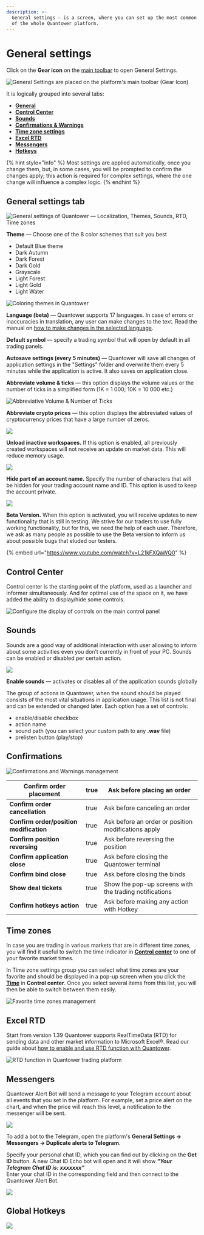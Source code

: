```yaml
---
description: >-
  General settings — is a screen, where you can set up the most common behavior
  of the whole Quantower platform.
---
```


# General settings

Click on the **Gear icon** on the [main toolbar](main-toolbar.md) to open General Settings.

![General Settings are placed on the platform's main toolbar (Gear Icon)](<../.gitbook/assets/image (134).png>)

It is logically grouped into several tabs:&#x20;

* [**General**](general-settings-1.md#general)
* [**Control Center**](general-settings-1.md#control-center)
* [**Sounds**](general-settings-1.md#sounds)
* [**Confirmations & Warnings**](general-settings-1.md#confirmations)
* [**Time zone settings**](general-settings-1.md#time-zones)
* [**Excel RTD**](../miscellaneous-panels/excel-rtd-trading/)
* [**Messengers**](general-settings-1.md#messengers)
* [**Hotkeys**](general-settings-1.md#global-hotkeys)

{% hint style="info" %}
Most settings are applied automatically, once you change them, but, in some cases, you will be prompted to confirm the changes apply; this action is required for complex settings, where the one change will influence a complex logic.
{% endhint %}

## General settings tab

![General settings of Quantower — Localization, Themes, Sounds, RTD, Time zones](<../.gitbook/assets/image (136).png>)

**Theme** — Сhoose one of the 8 color schemes that suit you best

* Default Blue theme
* Dark Autumn
* Dark Forest
* Dark Gold
* Grayscale
* Light Forest
* Light Gold
* Light Water

![Coloring themes in Quantower](../.gitbook/assets/themes.gif)

**Language (beta)** — Quantower supports 17 languages. In case of errors or inaccuracies in translation, any user can make changes to the text. Read the manual on [how to make changes in the selected language](https://help.quantower.com/customization/localization).

**Default symbol** — specify a trading symbol that will open by default in all trading panels.

**Autosave settings (every 5 minutes)** — Quantower will save all changes of application settings in the "Settings" folder and overwrite them every 5 minutes while the application is active. It also saves on application close.

**Abbreviate volume & ticks** — this option displays the volume values or the number of ticks in a simplified form (1K = 1 000; 10K = 10 000 etc.)

![Abbreviative Volume & Number of Ticks](../.gitbook/assets/abbreviative-volume.png)

**Abbreviate crypto prices** — this option displays the abbreviated values of cryptocurrency prices that have a large number of zeros.

![](../.gitbook/assets/abbreviate-cryptos.gif)

**Unload inactive workspaces.** If this option is enabled, all previously created workspaces will not receive an update on market data. This will reduce memory usage.

![](<../.gitbook/assets/image (142).png>)

**Hide part of an account name.** Specify the number of characters that will be hidden for your trading account name and ID. This option is used to keep the account private.

![](<../.gitbook/assets/image (154).png>)

**Beta Version.** When this option is activated, you will receive updates to new functionality that is still in testing. We strive for our traders to use fully working functionality, but for this, we need the help of each user. Therefore, we ask as many people as possible to use the Beta version to inform us about possible bugs that eluded our testers.

{% embed url="https://www.youtube.com/watch?v=L21kFXQaWQ0" %}

## Control Center

Control center is the starting point of the platform, used as a launcher and informer simultaneously. And for optimal use of the space on it, we have added the ability to display/hide some controls.

![Configure the display of controls on the main control panel](<../.gitbook/assets/image (75).png>)

## Sounds

Sounds are a good way of additional interaction with user allowing to inform about some activities even you don’t currently in front of your PC. Sounds can be enabled or disabled per certain action.

![](../.gitbook/assets/general-settings-\_-sounds.gif)

**Enable sounds** — activates or disables all of the application sounds globally

The group of actions in Quantower, when the sound should be played consists of the most vital situations in application usage. This list is not final and can be extended or changed later. Each option has a set of controls:&#x20;

* enable/disable checkbox
* action name
* sound path (you can select your custom path to any **.wav** file)
* prelisten button (play/stop)

## Confirmations

![Confirmations and Warnings management](<../.gitbook/assets/image (65).png>)

| **Confirm order placement**             | true | Ask before placing an order                            |
| --------------------------------------- | ---- | ------------------------------------------------------ |
| **Confirm order cancellation**          | true | Ask before canceling an order                          |
| **Confirm order/position modification** | true | Ask before an order or position modifications apply    |
| **Confirm position reversing**          | true | Ask before reversing the position                      |
| **Confirm application close**           | true | Ask before closing the Quantower terminal              |
| **Confirm bind close**                  | true | Ask before closing the binds                           |
| **Show deal tickets**                   | true | Show the pop-up screens with the trading notifications |
| **Confirm hotkeys action**              | true | Ask before making any action with Hotkey               |

## Time zones

In case you are trading in various markets that are in different time zones, you will find it useful to switch the time indicator in [**Control center**](main-toolbar.md) to one of your favorite market times.

In Time zone settings group you can select what time zones are your favorite and should be displayed in a pop-up screen when you click the [**Time**](main-toolbar.md#time-and-time-zones) in **Control center**. Once you select several items from this list, you will then be able to switch between them easily.

![Favorite time zones management](<../.gitbook/assets/image (70).png>)

## Excel RTD

Start from version 1.39 Quantower supports RealTimeData (RTD) for sending data and other market information to Microsoft Excel®. Read our guide about [how to enable and use RTD function with Quantower](../miscellaneous-panels/excel-rtd-trading/).

![RTD function in Quantower trading platform](<../.gitbook/assets/image (66).png>)

## Messengers

Quantower Alert Bot will send a message to your Telegram account about all events that you set in the platform. For example, set a price alert on the chart, and when the price will reach this level, a notification to the messenger will be sent.

![](../.gitbook/assets/telegram-alerts.gif)

To add a bot to the Telegram, open the platform's **General Settings -> Messengers -> Duplicate alerts to Telegram**.

Specify your personal chat ID, which you can find out by clicking on the **Get ID** button. A new Chat ID Echo bot will open and it will show _**"Your Telegram Chat ID is: xxxxxxx"**_\
Enter your chat ID in the corresponding field and then connect to the Quantower Alert Bot.

![](<../.gitbook/assets/image (137).png>)

## Global Hotkeys

![](<../.gitbook/assets/image (74).png>)

